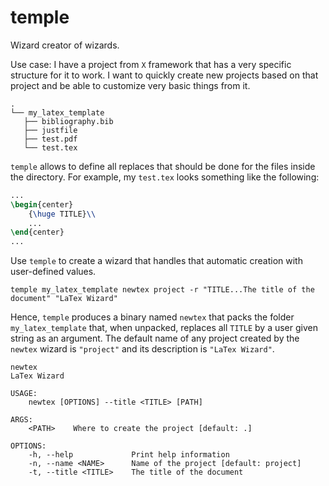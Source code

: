 # temple
Wizard creator of wizards.

Use case: I have a project from `X` framework that has a very specific structure for it to work. I want to quickly create new projects based on that project and be able to customize very basic things from it.

```
.
└── my_latex_template
   ├── bibliography.bib
   ├── justfile
   ├── test.pdf
   └── test.tex 
```

`temple` allows to define all replaces that should be done for the files inside the directory.
For example, my `test.tex` looks something like the following:

```latex
...
\begin{center}
    {\huge TITLE}\\
    ...
\end{center}
...
```

Use `temple` to create a wizard that handles that automatic creation with user-defined values.

```
temple my_latex_template newtex project -r "TITLE...The title of the document" "LaTex Wizard"
```

Hence, `temple` produces a binary named `newtex` that packs the folder `my_latex_template` that, when unpacked, replaces all `TITLE` by a user given string as an argument. The default name of any project created by the `newtex` wizard is `"project"` and its description is `"LaTex Wizard"`.

```
newtex
LaTex Wizard

USAGE:
    newtex [OPTIONS] --title <TITLE> [PATH]

ARGS:
    <PATH>    Where to create the project [default: .]

OPTIONS:
    -h, --help             Print help information
    -n, --name <NAME>      Name of the project [default: project]
    -t, --title <TITLE>    The title of the document
```
